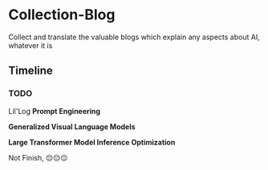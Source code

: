 # Collection-Blog
Collect and translate the valuable blogs which explain any aspects about AI, whatever it is 

## Timeline

### TODO

Lil'Log **Prompt Engineering**

**Generalized Visual Language Models**
         
**Large Transformer Model Inference Optimization**

Not Finish, 😔😔😔
